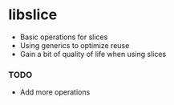 # libslice

- Basic operations for slices
- Using generics to optimize reuse
- Gain a bit of quality of life when using slices

### TODO
- Add more operations

